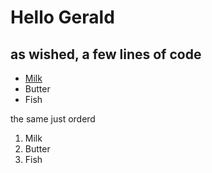 # Hello Gerald
## as wished, a few lines of code

* [Milk](details.md)
* Butter
* Fish

the same just orderd

1. Milk
2. Butter
3. Fish
